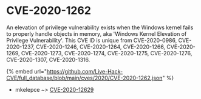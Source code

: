 # CVE-2020-1262

An elevation of privilege vulnerability exists when the Windows kernel fails to properly handle objects in memory, aka 'Windows Kernel Elevation of Privilege Vulnerability'. This CVE ID is unique from CVE-2020-0986, CVE-2020-1237, CVE-2020-1246, CVE-2020-1264, CVE-2020-1266, CVE-2020-1269, CVE-2020-1273, CVE-2020-1274, CVE-2020-1275, CVE-2020-1276, CVE-2020-1307, CVE-2020-1316.

{% embed url="https://github.com/Live-Hack-CVE/full_database/blob/main/cves/2020/CVE-2020-1262.json" %}


* mkelepce ~> [CVE-2020-12629](https://www.alice-snow.ru/2020/database/cve-2020-1262/cve-2020-12629-mkelepce)